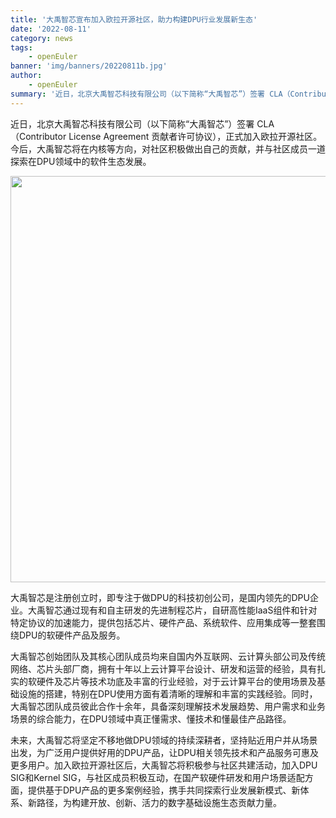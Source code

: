 ```yaml
---
title: '大禹智芯宣布加入欧拉开源社区，助力构建DPU行业发展新生态'
date: '2022-08-11'
category: news
tags:
    - openEuler
banner: 'img/banners/20220811b.jpg'
author: 
    - openEuler
summary: '近日，北京大禹智芯科技有限公司（以下简称“大禹智芯”）签署 CLA（Contributor License Agreement 贡献者许可协议），正式加入欧拉开源社区。今后，大禹智芯将在内核等方向，对社区积极做出自己的贡献，并与社区成员一道探索在DPU领域中的软件生态发展。'
---
```


<ClientOnly>
  <news-newsHeader />
</ClientOnly>


<div class="markdown">


近日，北京大禹智芯科技有限公司（以下简称“大禹智芯”）签署 CLA（Contributor License Agreement 贡献者许可协议），正式加入欧拉开源社区。今后，大禹智芯将在内核等方向，对社区积极做出自己的贡献，并与社区成员一道探索在DPU领域中的软件生态发展。

<img src="/img/news/20220811/20220811b.jpg" width="650"/>


大禹智芯是注册创立时，即专注于做DPU的科技初创公司，是国内领先的DPU企业。大禹智芯通过现有和自主研发的先进制程芯片，自研高性能IaaS组件和针对特定协议的加速能力，提供包括芯片、硬件产品、系统软件、应用集成等一整套围绕DPU的软硬件产品及服务。

大禹智芯创始团队及其核心团队成员均来自国内外互联网、云计算头部公司及传统网络、芯片头部厂商，拥有十年以上云计算平台设计、研发和运营的经验，具有扎实的软硬件及芯片等技术功底及丰富的行业经验，对于云计算平台的使用场景及基础设施的搭建，特别在DPU使用方面有着清晰的理解和丰富的实践经验。同时，大禹智芯团队成员彼此合作十余年，具备深刻理解技术发展趋势、用户需求和业务场景的综合能力，在DPU领域中真正懂需求、懂技术和懂最佳产品路径。

未来，大禹智芯将坚定不移地做DPU领域的持续深耕者，坚持贴近用户并从场景出发，为广泛用户提供好用的DPU产品，让DPU相关领先技术和产品服务可惠及更多用户。加入欧拉开源社区后，大禹智芯将积极参与社区共建活动，加入DPU SIG和Kernel SIG，与社区成员积极互动，在国产软硬件研发和用户场景适配方面，提供基于DPU产品的更多案例经验，携手共同探索行业发展新模式、新体系、新路径，为构建开放、创新、活力的数字基础设施生态贡献力量。

</div>